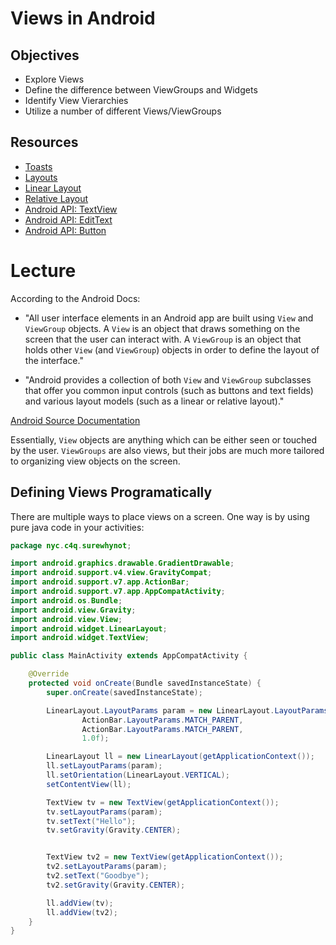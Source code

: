 # Views in Android

## Objectives

- Explore Views
- Define the difference between ViewGroups and Widgets
- Identify View Vierarchies
- Utilize a number of different Views/ViewGroups

## Resources

- [Toasts](https://developer.android.com/guide/topics/ui/notifiers/toasts.html)
- [Layouts](https://developer.android.com/guide/topics/ui/declaring-layout.html)
- [Linear Layout](https://developer.android.com/guide/topics/ui/layout/linear.html)
- [Relative Layout](https://developer.android.com/guide/topics/ui/layout/relative.html)
- [Android API: TextView](https://developer.android.com/reference/android/widget/TextView.html)
- [Android API: EditText](https://developer.android.com/reference/android/widget/EditText.html)
- [Android API: Button](https://developer.android.com/reference/android/widget/Button.html)

# Lecture

According to the Android Docs:

- "All user interface elements in an Android app are built using ```View``` and ```ViewGroup``` objects. A ```View``` is an object that draws something on the screen that the user can interact with. A ```ViewGroup``` is an object that holds other ```View``` (and ```ViewGroup```) objects in order to define the layout of the interface."

- "Android provides a collection of both ```View``` and ```ViewGroup``` subclasses that offer you common input controls (such as buttons and text fields) and various layout models (such as a linear or relative layout)."

[Android Source Documentation](https://developer.android.com/guide/topics/ui/overview.html)

Essentially, ```View``` objects are anything which can be either seen or touched by the user. ```ViewGroups``` are also views, but their jobs are much more tailored to organizing view objects on the screen.

## Defining Views Programatically

There are multiple ways to place views on a screen. One way is by using pure java code in your activities:

```java
package nyc.c4q.surewhynot;

import android.graphics.drawable.GradientDrawable;
import android.support.v4.view.GravityCompat;
import android.support.v7.app.ActionBar;
import android.support.v7.app.AppCompatActivity;
import android.os.Bundle;
import android.view.Gravity;
import android.view.View;
import android.widget.LinearLayout;
import android.widget.TextView;

public class MainActivity extends AppCompatActivity {

    @Override
    protected void onCreate(Bundle savedInstanceState) {
        super.onCreate(savedInstanceState);

        LinearLayout.LayoutParams param = new LinearLayout.LayoutParams(
                ActionBar.LayoutParams.MATCH_PARENT,
                ActionBar.LayoutParams.MATCH_PARENT,
                1.0f);

        LinearLayout ll = new LinearLayout(getApplicationContext());
        ll.setLayoutParams(param);
        ll.setOrientation(LinearLayout.VERTICAL);
        setContentView(ll);

        TextView tv = new TextView(getApplicationContext());
        tv.setLayoutParams(param);
        tv.setText("Hello");
        tv.setGravity(Gravity.CENTER);


        TextView tv2 = new TextView(getApplicationContext());
        tv2.setLayoutParams(param);
        tv2.setText("Goodbye");
        tv2.setGravity(Gravity.CENTER);

        ll.addView(tv);
        ll.addView(tv2);
    }
}
```
